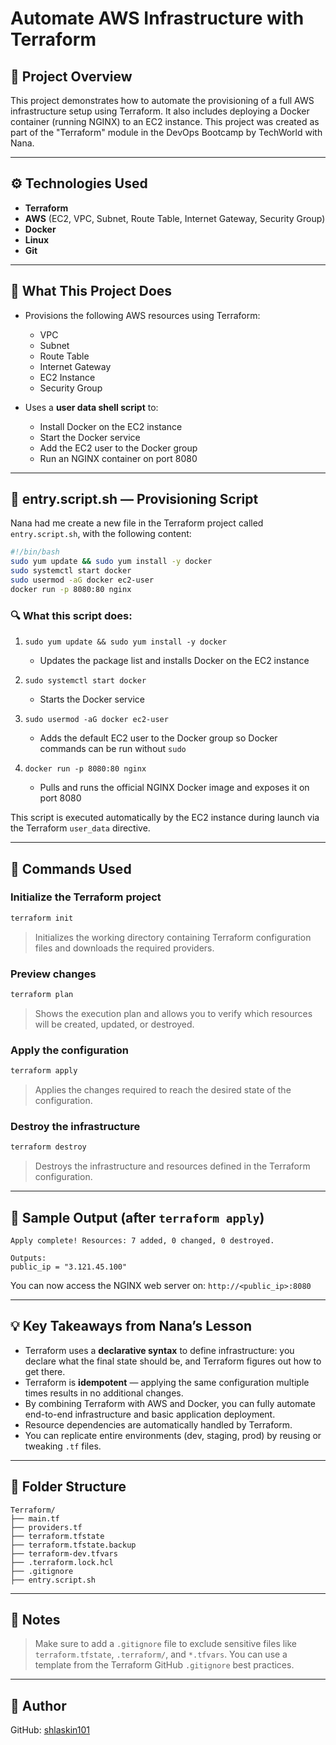 # Automate AWS Infrastructure with Terraform

## 📘 Project Overview

This project demonstrates how to automate the provisioning of a full AWS infrastructure setup using Terraform. It also includes deploying a Docker container (running NGINX) to an EC2 instance. This project was created as part of the "Terraform" module in the DevOps Bootcamp by TechWorld with Nana.

---

## ⚙️ Technologies Used

- **Terraform**
- **AWS** (EC2, VPC, Subnet, Route Table, Internet Gateway, Security Group)
- **Docker**
- **Linux**
- **Git**

---

## 🚀 What This Project Does

- Provisions the following AWS resources using Terraform:

  - VPC
  - Subnet
  - Route Table
  - Internet Gateway
  - EC2 Instance
  - Security Group

- Uses a **user data shell script** to:

  - Install Docker on the EC2 instance
  - Start the Docker service
  - Add the EC2 user to the Docker group
  - Run an NGINX container on port 8080

---

## 📜 entry.script.sh — Provisioning Script

Nana had me create a new file in the Terraform project called `entry.script.sh`, with the following content:

```bash
#!/bin/bash
sudo yum update && sudo yum install -y docker
sudo systemctl start docker
sudo usermod -aG docker ec2-user
docker run -p 8080:80 nginx
```

### 🔍 What this script does:

1. `sudo yum update && sudo yum install -y docker`

   - Updates the package list and installs Docker on the EC2 instance

2. `sudo systemctl start docker`

   - Starts the Docker service

3. `sudo usermod -aG docker ec2-user`

   - Adds the default EC2 user to the Docker group so Docker commands can be run without `sudo`

4. `docker run -p 8080:80 nginx`

   - Pulls and runs the official NGINX Docker image and exposes it on port 8080

This script is executed automatically by the EC2 instance during launch via the Terraform `user_data` directive.

---

## 🧪 Commands Used

### Initialize the Terraform project

```bash
terraform init
```

> Initializes the working directory containing Terraform configuration files and downloads the required providers.

### Preview changes

```bash
terraform plan
```

> Shows the execution plan and allows you to verify which resources will be created, updated, or destroyed.

### Apply the configuration

```bash
terraform apply
```

> Applies the changes required to reach the desired state of the configuration.

### Destroy the infrastructure

```bash
terraform destroy
```

> Destroys the infrastructure and resources defined in the Terraform configuration.

---

## 🧾 Sample Output (after `terraform apply`)

```
Apply complete! Resources: 7 added, 0 changed, 0 destroyed.

Outputs:
public_ip = "3.121.45.100"
```

You can now access the NGINX web server on: `http://<public_ip>:8080`

---

## 💡 Key Takeaways from Nana’s Lesson

- Terraform uses a **declarative syntax** to define infrastructure: you declare what the final state should be, and Terraform figures out how to get there.
- Terraform is **idempotent** — applying the same configuration multiple times results in no additional changes.
- By combining Terraform with AWS and Docker, you can fully automate end-to-end infrastructure and basic application deployment.
- Resource dependencies are automatically handled by Terraform.
- You can replicate entire environments (dev, staging, prod) by reusing or tweaking `.tf` files.

---

## 📂 Folder Structure

```
Terraform/
├── main.tf
├── providers.tf
├── terraform.tfstate
├── terraform.tfstate.backup
├── terraform-dev.tfvars
├── .terraform.lock.hcl
├── .gitignore
├── entry.script.sh
```

---

## 🧼 Notes

> Make sure to add a `.gitignore` file to exclude sensitive files like `terraform.tfstate`, `.terraform/`, and `*.tfvars`. You can use a template from the Terraform GitHub `.gitignore` best practices.

---

## 👤 Author

GitHub: [shlaskin101](https://github.com/shlaskin101)
